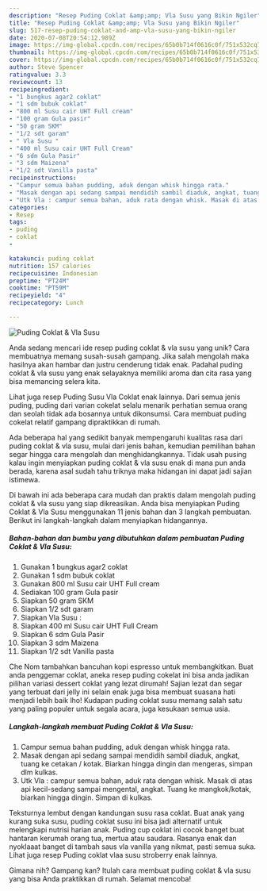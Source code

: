 ```yaml
---
description: "Resep Puding Coklat &amp;amp; Vla Susu yang Bikin Ngiler"
title: "Resep Puding Coklat &amp;amp; Vla Susu yang Bikin Ngiler"
slug: 517-resep-puding-coklat-and-amp-vla-susu-yang-bikin-ngiler
date: 2020-07-08T20:54:12.989Z
image: https://img-global.cpcdn.com/recipes/65b0b714f0616c0f/751x532cq70/puding-coklat-vla-susu-foto-resep-utama.jpg
thumbnail: https://img-global.cpcdn.com/recipes/65b0b714f0616c0f/751x532cq70/puding-coklat-vla-susu-foto-resep-utama.jpg
cover: https://img-global.cpcdn.com/recipes/65b0b714f0616c0f/751x532cq70/puding-coklat-vla-susu-foto-resep-utama.jpg
author: Steve Spencer
ratingvalue: 3.3
reviewcount: 13
recipeingredient:
- "1 bungkus agar2 coklat"
- "1 sdm bubuk coklat"
- "800 ml Susu cair UHT Full cream"
- "100 gram Gula pasir"
- "50 gram SKM"
- "1/2 sdt garam"
- " Vla Susu "
- "400 ml Susu cair UHT Full Cream"
- "6 sdm Gula Pasir"
- "3 sdm Maizena"
- "1/2 sdt Vanilla pasta"
recipeinstructions:
- "Campur semua bahan pudding, aduk dengan whisk hingga rata."
- "Masak dengan api sedang sampai mendidih sambil diaduk, angkat, tuang ke cetakan / kotak. Biarkan hingga dingin dan mengeras, simpan dlm kulkas."
- "Utk Vla : campur semua bahan, aduk rata dengan whisk. Masak di atas api kecil-sedang sampai mengental, angkat. Tuang ke mangkok/kotak, biarkan hingga dingin. Simpan di kulkas."
categories:
- Resep
tags:
- puding
- coklat
- 

katakunci: puding coklat  
nutrition: 157 calories
recipecuisine: Indonesian
preptime: "PT24M"
cooktime: "PT59M"
recipeyield: "4"
recipecategory: Lunch

---
```



![Puding Coklat &amp; Vla Susu](https://img-global.cpcdn.com/recipes/65b0b714f0616c0f/751x532cq70/puding-coklat-vla-susu-foto-resep-utama.jpg)

Anda sedang mencari ide resep puding coklat &amp; vla susu yang unik? Cara membuatnya memang susah-susah gampang. Jika salah mengolah maka hasilnya akan hambar dan justru cenderung tidak enak. Padahal puding coklat &amp; vla susu yang enak selayaknya memiliki aroma dan cita rasa yang bisa memancing selera kita.

Lihat juga resep Puding Susu Vla Coklat enak lainnya. Dari semua jenis puding, puding dari varian cokelat selalu menarik perhatian semua orang dan seolah tidak ada bosannya untuk dikonsumsi. Cara membuat puding cokelat relatif gampang dipraktikkan di rumah.

Ada beberapa hal yang sedikit banyak mempengaruhi kualitas rasa dari puding coklat &amp; vla susu, mulai dari jenis bahan, kemudian pemilihan bahan segar hingga cara mengolah dan menghidangkannya. Tidak usah pusing kalau ingin menyiapkan puding coklat &amp; vla susu enak di mana pun anda berada, karena asal sudah tahu triknya maka hidangan ini dapat jadi sajian istimewa.


Di bawah ini ada beberapa cara mudah dan praktis dalam mengolah puding coklat &amp; vla susu yang siap dikreasikan. Anda bisa menyiapkan Puding Coklat &amp; Vla Susu menggunakan 11 jenis bahan dan 3 langkah pembuatan. Berikut ini langkah-langkah dalam menyiapkan hidangannya.

<!--inarticleads1-->

##### Bahan-bahan dan bumbu yang dibutuhkan dalam pembuatan Puding Coklat &amp; Vla Susu:

1. Gunakan 1 bungkus agar2 coklat
1. Gunakan 1 sdm bubuk coklat
1. Gunakan 800 ml Susu cair UHT Full cream
1. Sediakan 100 gram Gula pasir
1. Siapkan 50 gram SKM
1. Siapkan 1/2 sdt garam
1. Siapkan  Vla Susu :
1. Siapkan 400 ml Susu cair UHT Full Cream
1. Siapkan 6 sdm Gula Pasir
1. Siapkan 3 sdm Maizena
1. Siapkan 1/2 sdt Vanilla pasta


Che Nom tambahkan bancuhan kopi espresso untuk membangkitkan. Buat anda penggemar coklat, aneka resep puding cokelat ini bisa anda jadikan pilihan variasi dessert coklat yang lezat dirumah! Sajian lezat dan segar yang terbuat dari jelly ini selain enak juga bisa membuat suasana hati menjadi lebih baik lho! Kudapan puding coklat susu memang salah satu yang paling populer untuk segala acara, juga kesukaan semua usia. 

<!--inarticleads2-->

##### Langkah-langkah membuat Puding Coklat &amp; Vla Susu:

1. Campur semua bahan pudding, aduk dengan whisk hingga rata.
1. Masak dengan api sedang sampai mendidih sambil diaduk, angkat, tuang ke cetakan / kotak. Biarkan hingga dingin dan mengeras, simpan dlm kulkas.
1. Utk Vla : campur semua bahan, aduk rata dengan whisk. Masak di atas api kecil-sedang sampai mengental, angkat. Tuang ke mangkok/kotak, biarkan hingga dingin. Simpan di kulkas.


Teksturnya lembut dengan kandungan susu rasa coklat. Buat anak yang kurang suka susu, puding coklat susu ini bisa jadi alternatif untuk melengkapi nutrisi harian anak. Puding cup coklat ini cocok banget buat hantaran kerumah orang tua, mertua atau saudara. Rasanya enak dan nyoklaaat banget di tambah saus vla vanilla yang nikmat, pasti semua suka. Lihat juga resep Puding coklat vlaa susu stroberry enak lainnya. 

Gimana nih? Gampang kan? Itulah cara membuat puding coklat &amp; vla susu yang bisa Anda praktikkan di rumah. Selamat mencoba!
